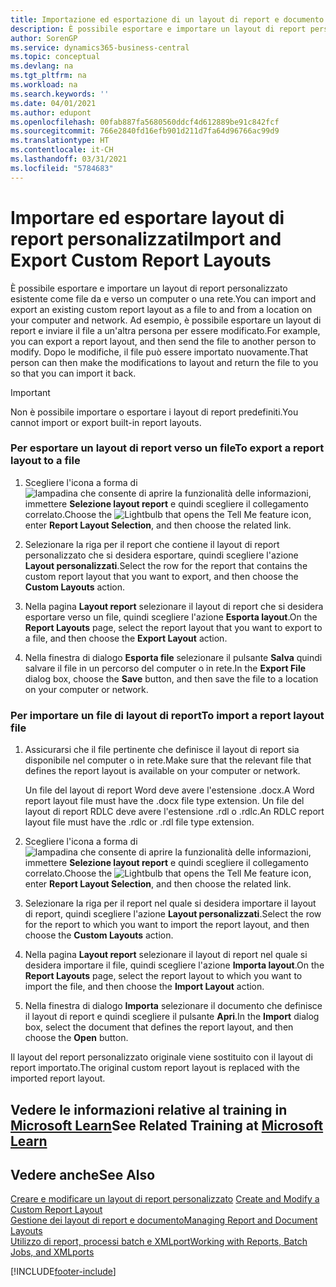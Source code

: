 ```yaml
---
title: Importazione ed esportazione di un layout di report e documento | Microsoft Docs
description: È possibile esportare e importare un layout di report personalizzato esistente come file da e verso un computer o una rete.
author: SorenGP
ms.service: dynamics365-business-central
ms.topic: conceptual
ms.devlang: na
ms.tgt_pltfrm: na
ms.workload: na
ms.search.keywords: ''
ms.date: 04/01/2021
ms.author: edupont
ms.openlocfilehash: 00fab887fa5680560ddcf4d612889be91c842fcf
ms.sourcegitcommit: 766e2840fd16efb901d211d7fa64d96766ac99d9
ms.translationtype: HT
ms.contentlocale: it-CH
ms.lasthandoff: 03/31/2021
ms.locfileid: "5784683"
---
```

# <a name="import-and-export-custom-report-layouts"></a><span data-ttu-id="cf652-103">Importare ed esportare layout di report personalizzati</span><span class="sxs-lookup"><span data-stu-id="cf652-103">Import and Export Custom Report Layouts</span></span>
<span data-ttu-id="cf652-104">È possibile esportare e importare un layout di report personalizzato esistente come file da e verso un computer o una rete.</span><span class="sxs-lookup"><span data-stu-id="cf652-104">You can import and export an existing custom report layout as a file to and from a location on your computer and network.</span></span> <span data-ttu-id="cf652-105">Ad esempio, è possibile esportare un layout di report e inviare il file a un'altra persona per essere modificato.</span><span class="sxs-lookup"><span data-stu-id="cf652-105">For example, you can export a report layout, and then send the file to another person to modify.</span></span> <span data-ttu-id="cf652-106">Dopo le modifiche, il file può essere importato nuovamente.</span><span class="sxs-lookup"><span data-stu-id="cf652-106">That person can then make the modifications to layout and return the file to you so that you can import it back.</span></span>  

> [!IMPORTANT]  
>  <span data-ttu-id="cf652-107">Non è possibile importare o esportare i layout di report predefiniti.</span><span class="sxs-lookup"><span data-stu-id="cf652-107">You cannot import or export built-in report layouts.</span></span>  

### <a name="to-export-a-report-layout-to-a-file"></a><span data-ttu-id="cf652-108">Per esportare un layout di report verso un file</span><span class="sxs-lookup"><span data-stu-id="cf652-108">To export a report layout to a file</span></span>  

1.  <span data-ttu-id="cf652-109">Scegliere l'icona a forma di ![lampadina che consente di aprire la funzionalità delle informazioni](media/ui-search/search_small.png "Informazioni sull'operazione che si desidera eseguire"), immettere **Selezione layout report** e quindi scegliere il collegamento correlato.</span><span class="sxs-lookup"><span data-stu-id="cf652-109">Choose the ![Lightbulb that opens the Tell Me feature](media/ui-search/search_small.png "Tell me what you want to do") icon, enter **Report Layout Selection**, and then choose the related link.</span></span>  

2.  <span data-ttu-id="cf652-110">Selezionare la riga per il report che contiene il layout di report personalizzato che si desidera esportare, quindi scegliere l'azione **Layout personalizzati**.</span><span class="sxs-lookup"><span data-stu-id="cf652-110">Select the row for the report that contains the custom report layout that you want to export, and then choose the **Custom Layouts** action.</span></span>  

3.  <span data-ttu-id="cf652-111">Nella pagina **Layout report** selezionare il layout di report che si desidera esportare verso un file, quindi scegliere l'azione **Esporta layout**.</span><span class="sxs-lookup"><span data-stu-id="cf652-111">On the **Report Layouts** page, select the report layout that you want to export to a file, and then choose the **Export Layout** action.</span></span>  

4.  <span data-ttu-id="cf652-112">Nella finestra di dialogo **Esporta file** selezionare il pulsante **Salva** quindi salvare il file in un percorso del computer o in rete.</span><span class="sxs-lookup"><span data-stu-id="cf652-112">In the **Export File** dialog box, choose the **Save** button, and then save the file to a location on your computer or network.</span></span>  

### <a name="to-import-a-report-layout-file"></a><span data-ttu-id="cf652-113">Per importare un file di layout di report</span><span class="sxs-lookup"><span data-stu-id="cf652-113">To import a report layout file</span></span>  

1.  <span data-ttu-id="cf652-114">Assicurarsi che il file pertinente che definisce il layout di report sia disponibile nel computer o in rete.</span><span class="sxs-lookup"><span data-stu-id="cf652-114">Make sure that the relevant file that defines the report layout is available on your computer or network.</span></span>  

     <span data-ttu-id="cf652-115">Un file del layout di report Word deve avere l'estensione .docx.</span><span class="sxs-lookup"><span data-stu-id="cf652-115">A Word report layout file must have the .docx file type extension.</span></span> <span data-ttu-id="cf652-116">Un file del layout di report RDLC deve avere l'estensione .rdl o .rdlc.</span><span class="sxs-lookup"><span data-stu-id="cf652-116">An RDLC report layout file must have the .rdlc or .rdl file type extension.</span></span>  

2.  <span data-ttu-id="cf652-117">Scegliere l'icona a forma di ![lampadina che consente di aprire la funzionalità delle informazioni](media/ui-search/search_small.png "Informazioni sull'operazione che si desidera eseguire"), immettere **Selezione layout report** e quindi scegliere il collegamento correlato.</span><span class="sxs-lookup"><span data-stu-id="cf652-117">Choose the ![Lightbulb that opens the Tell Me feature](media/ui-search/search_small.png "Tell me what you want to do") icon, enter **Report Layout Selection**, and then choose the related link.</span></span>  

3.  <span data-ttu-id="cf652-118">Selezionare la riga per il report nel quale si desidera importare il layout di report, quindi scegliere l'azione **Layout personalizzati**.</span><span class="sxs-lookup"><span data-stu-id="cf652-118">Select the row for the report to which you want to import the report layout, and then choose the **Custom Layouts** action.</span></span>  

4.  <span data-ttu-id="cf652-119">Nella pagina **Layout report** selezionare il layout di report nel quale si desidera importare il file, quindi scegliere l'azione **Importa layout**.</span><span class="sxs-lookup"><span data-stu-id="cf652-119">On the **Report Layouts** page, select the report layout to which you want to import the file, and then choose the **Import Layout** action.</span></span>  

5.  <span data-ttu-id="cf652-120">Nella finestra di dialogo **Importa** selezionare il documento che definisce il layout di report e quindi scegliere il pulsante **Apri**.</span><span class="sxs-lookup"><span data-stu-id="cf652-120">In the **Import** dialog box, select the document that defines the report layout, and then choose the **Open** button.</span></span>  

 <span data-ttu-id="cf652-121">Il layout del report personalizzato originale viene sostituito con il layout di report importato.</span><span class="sxs-lookup"><span data-stu-id="cf652-121">The original custom report layout is replaced with the imported report layout.</span></span>  

## <a name="see-related-training-at-microsoft-learn"></a><span data-ttu-id="cf652-122">Vedere le informazioni relative al training in [Microsoft Learn](/learn/modules/change-documents-dynamics-365-business-central/index)</span><span class="sxs-lookup"><span data-stu-id="cf652-122">See Related Training at [Microsoft Learn](/learn/modules/change-documents-dynamics-365-business-central/index)</span></span>

## <a name="see-also"></a><span data-ttu-id="cf652-123">Vedere anche</span><span class="sxs-lookup"><span data-stu-id="cf652-123">See Also</span></span>  
 <span data-ttu-id="cf652-124">[Creare e modificare un layout di report personalizzato](ui-how-create-custom-report-layout.md) </span><span class="sxs-lookup"><span data-stu-id="cf652-124">[Create and Modify a Custom Report Layout](ui-how-create-custom-report-layout.md) </span></span>  
 [<span data-ttu-id="cf652-125">Gestione dei layout di report e documento</span><span class="sxs-lookup"><span data-stu-id="cf652-125">Managing Report and Document Layouts</span></span>](ui-manage-report-layouts.md)  
 [<span data-ttu-id="cf652-126">Utilizzo di report, processi batch e XMLport</span><span class="sxs-lookup"><span data-stu-id="cf652-126">Working with Reports, Batch Jobs, and XMLports</span></span>](ui-work-report.md)    


[!INCLUDE[footer-include](includes/footer-banner.md)]